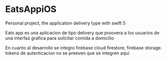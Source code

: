 # EatsAppiOS
Personal project, the application delivery type with swift 5 

Eats app es una aplicacion de tipo delivery que proovera a los usuarios de una interfaz grafica para solicitar comida a domicilio

En cuanto al desarrollo se integro firebase cloud firestore, firebase storage. tokens de autenticacion no se preeven que se integren aqui
